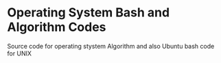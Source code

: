 # Operating System Bash and Algorithm Codes
 Source code for operating stystem Algorithm and also Ubuntu bash code for UNIX
